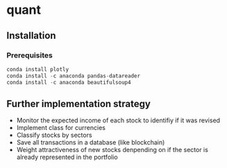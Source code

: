 # quant
## Installation
### Prerequisites


```python
conda install plotly
conda install -c anaconda pandas-datareader
conda install -c anaconda beautifulsoup4 
```

   
   
   
   


## Further implementation strategy

- Monitor the expected income of each stock to identifiy if it was revised
- Implement class for currencies
- Classify stocks by sectors
- Save all transactions in a database (like blockchain)
- Weight attractiveness of new stocks denpending on if the sector is already represented in the portfolio   
